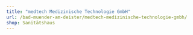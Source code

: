 ```yaml
---
title: "medtech Medizinische Technologie GmbH"
url: /bad-muender-am-deister/medtech-medizinische-technologie-gmbh/
shop: Sanitätshaus
---
```

